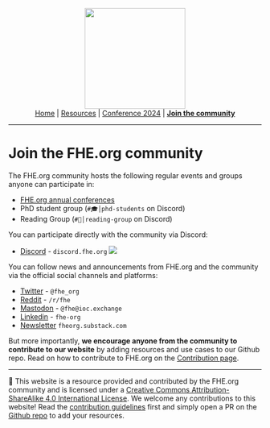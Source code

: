 <!-- Main header navigation -->
<p align="center">
  <img width="200" src="https://user-images.githubusercontent.com/5758427/180978488-db825482-5a58-4c7c-9589-c494a6f0be04.png"><br/>
  <a href="https://fhe-org.github.io">Home</a> | <a href="https://fhe-org.github.io/resources">Resources</a> | <a href="https://fhe-org.github.io/conferences/conference-2024/">Conference 2024</a> | <a href="https://fhe-org.github.io/community"><b>Join the community</b></a>
</p>
<hr/>
<!-- /Main header navigation -->

# Join the FHE.org community

The FHE.org community hosts the following regular events and groups anyone can participate in:

- <a href="https://fhe.org/conferences/" target="_blank">FHE.org annual conferences</a>
- PhD student group (`#🎓│phd-students` on Discord)
- Reading Group (`#📙│reading-group` on Discord)

You can participate directly with the community via Discord:

- <a href="https://discord.fhe.org/" target="_blank">Discord</a> - `discord.fhe.org` <img src="https://img.shields.io/discord/901152454077452399">

You can follow news and announcements from FHE.org and the community via the official social channels and platforms:

- <a href="https://twitter.com/fhe_org" target="_blank">Twitter</a> - `@fhe_org`
- <a href="https://reddit.com/r/FHE" target="_blank">Reddit</a> - `/r/fhe`
- <a href="https://ioc.exchange/FHE" target="_blank">Mastodon</a> - `@fhe@ioc.exchange`
- <a href="https://www.linkedin.com/company/fhe-org/" target="_blank">Linkedin</a> - `fhe-org`
- <a href="https://fheorg.substack.com/" target="_blank">Newsletter</a> `fheorg.substack.com`

But more importantly, <b>we encourage anyone from the community to contribute to our website</b> by adding resources and use cases to our Github repo. Read on how to contribute to FHE.org on the <a href="https://fhe.org/contrib">Contribution page</a>.

<!--- Footer --->
<hr/>
💙 This website is a resource provided and contributed by the FHE.org community and is licensed under a <a rel="license" href="http://creativecommons.org/licenses/by-sa/4.0/">Creative Commons Attribution-ShareAlike 4.0 International License</a>. We welcome any contributions to this website! Read the <a href="https://fhe-org.github.io/contrib">contribution guidelines</a> first and simply open a PR on the <a href="https://github.com/fhe-org/fhe-org">Github repo</a> to add your resources.
